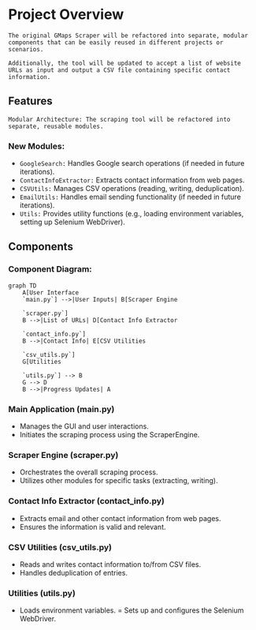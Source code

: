 # Project Overview
    The original GMaps Scraper will be refactored into separate, modular components that can be easily reused in different projects or scenarios.
    
    Additionally, the tool will be updated to accept a list of website URLs as input and output a CSV file containing specific contact information.

## Features
    Modular Architecture: The scraping tool will be refactored into separate, reusable modules.
### New Modules:
- `GoogleSearch:` Handles Google search operations (if needed in future iterations).
- `ContactInfoExtractor:` Extracts contact information from web pages.
- `CSVUtils:` Manages CSV operations (reading, writing, deduplication).
- `EmailUtils:` Handles email sending functionality (if needed in future iterations).
- `Utils:` Provides utility functions (e.g., loading environment variables, setting up Selenium WebDriver).

## Components
### Component Diagram:
```mermaid
graph TD
    A[User Interface
    `main.py`] -->|User Inputs| B[Scraper Engine
    
    `scraper.py`]
    B -->|List of URLs| D[Contact Info Extractor
    
    `contact_info.py`]
    B -->|Contact Info| E[CSV Utilities
    
    `csv_utils.py`]
    G[Utilities
    
    `utils.py`] --> B
    G --> D
    B -->|Progress Updates| A
```

### Main Application (main.py)
- Manages the GUI and user interactions.
- Initiates the scraping process using the ScraperEngine.

### Scraper Engine (scraper.py)
- Orchestrates the overall scraping process.
- Utilizes other modules for specific tasks (extracting, writing).

### Contact Info Extractor (contact_info.py)
- Extracts email and other contact information from web pages.
- Ensures the information is valid and relevant.

### CSV Utilities (csv_utils.py)
- Reads and writes contact information to/from CSV files.
- Handles deduplication of entries.

### Utilities (utils.py)
- Loads environment variables.
= Sets up and configures the Selenium WebDriver.


